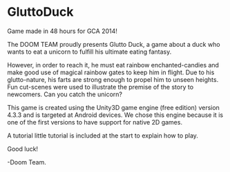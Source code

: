 GluttoDuck
==========

Game made in 48 hours for GCA 2014!


The DOOM TEAM proudly presents Glutto Duck, a game about a duck who wants to eat a unicorn to fulfill his ultimate eating fantasy.


However, in order to reach it, he must eat rainbow enchanted-candies and make good use of magical rainbow gates to keep him in flight. Due to his glutto-nature, his farts are strong enough to propel him to unseen heights. Fun cut-scenes were used to illustrate the premise of the story to newcomers. Can you catch the unicorn?


This game is created using the Unity3D game engine (free edition) version 4.3.3 and is targeted at Android devices. We chose this engine because it is one of the first versions to have support for native 2D games.

A tutorial little tutorial is included at the start to explain how to play.


Good luck!

-Doom Team.
